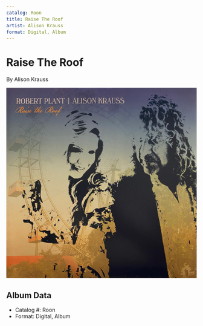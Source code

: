 ```yaml
---
catalog: Roon
title: Raise The Roof
artist: Alison Krauss
format: Digital, Album
---
```


# Raise The Roof

By Alison Krauss

![](../../assets/albumcovers/Alison_Krauss-Raise_The_Roof.png)

## Album Data

- Catalog #: Roon
- Format: Digital, Album

